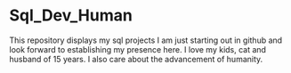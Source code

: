 # Sql_Dev_Human
This repository displays my sql projects
I am just starting out in github and look forward to establishing my presence here.
I love my kids, cat and husband of 15 years. I also care about the advancement of humanity.
